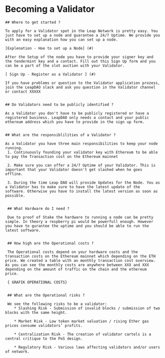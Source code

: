 # Becoming a Validator 

    ## Where to get started ?

    To apply for a Validator spot in the Leap Network is pretty easy. You just have to set up a node and guarantee a 24/7 Uptime. We provide you with an easy explanation how you can set up a node. 

    [Explenation - Hoe to set up a Node] (#)

    After the Setup of the node you have to provide your signer key and the tendermint key and a contact. Fill out this Sign Up form and you can be a part of the slot auction with your Validator.

    [ Sign Up - Register as a Validator ] (#)  

    If you have problems or question to the Validator application prozess, join the LeapDAO slack and ask you question in the Validator channel or contact XXXXX


    ## Do Validators need to be publicly identified ?

    As a Validator you don't have to be publicly registered or have a registered business. LeapDAO only needs a contact and your public ethereum address which you have to provide in the sign up form.


    ## What are the responsiblilities of a Validator ?

    As a Validator you have three main responsibilities to keep your node running. 
     1. Continuously founding your validator key with Ethereum to be able to pay the Transaction cost on the Ethereum mainnet

     2. Make sure you can offer a 24/7 Uptime of your Validator. This is important that your Validator doesn't get slashed when he goes offline.

     3. During the time Leap DAO will provide Updates for the Node. You as a Validator has to make sure to have the latest update of the software. Otherwise you have to install the latest version as soon as possible.


     ## What Hardware do I need ?

     Due to proof of Stake the hardware to running a node can be pretty simple. In theory a respberry pi would be powerfull enough. However you have to gurantee the uptime and you should be able to run the latest software.


     ## How high are the Operational costs ?

     The Operational costs depend on your hardware costs and the transaction costs on the Ethereum mainnet which depending on the ETH price. We created a table with an monthly transaction cost overview. As you can see the monthly costs are anywhere between XXX and XXX depending on the amount of traffic on the chain and the ethereum price. 

     { GRAFIK OPERATIONAL COSTS}


     ## What are the Operational risks ? 

     We see the following risks to be a validator:
        * Slashing Risk - Submission of invalid blocks / submission of two blocks with the same height.

        * Market Risk - Low token market valuation / rising Ether gas prices consume validators’ profits.

        * Centralization Risk - The creation of validator cartels is a central critique to the PoS design.

        * Regulatory Risk - Various laws affecting validators and/or users of network.













